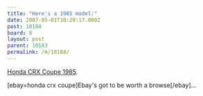 ```yaml
---
title: "Here's a 1985 model:"
date: 2007-05-01T10:29:17.000Z
post: 10184
board: 8
layout: post
parent: 10183
permalink: /m/10184/
---
```

<a href="http://cgi.ebay.co.uk/1985-HONDA-CIVIC-CRX-WHITE-2-DOOR-COUPE-12V-1-5i-EX-CON_W0QQitemZ130104346682QQihZ003QQcategoryZ18206QQssPageNameZWDVWQQrdZ1QQcmdZViewItem">Honda CRX Coupe 1985</a>.

[ebay=honda crx coupe]Ebay's got to be worth a browse[/ebay]...

